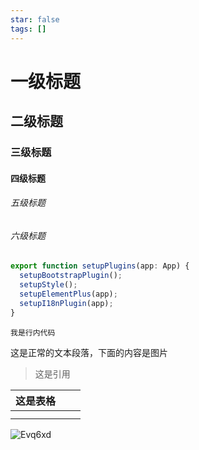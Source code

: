 ```yaml
---
star: false
tags: []
---
```

# 一级标题

## 二级标题

### 三级标题

#### 四级标题

###### 五级标题

###### 六级标题

```javascript
export function setupPlugins(app: App) {
  setupBootstrapPlugin();
  setupStyle();
  setupElementPlus(app);
  setupI18nPlugin(app);
}
```

`我是行内代码`

这是正常的文本段落，下面的内容是图片

> 这是引用

| 这是表格 |     |     |
| :------- | :-- | :-- |
|          |     |     |
|          |     |     |

![Evq6xd](https://mikes.oss-cn-beijing.aliyuncs.com/uPic/Evq6xd.jpg)
